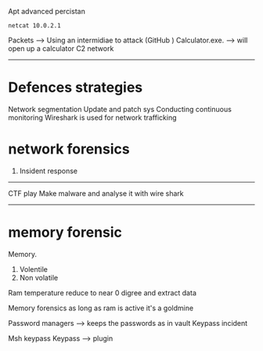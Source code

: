 Apt advanced percistan 
```
netcat 10.0.2.1
```
Packets -->
Using an intermidiae to attack (GitHub )
Calculator.exe. --> will open up a calculator 
C2 network 


---
# Defences strategies 

Network segmentation 
Update and patch sys
Conducting continuous monitoring 
Wireshark is used for network trafficking 


# network forensics

1. Insident response

---
CTF play
Make malware and analyse it with wire shark 

---
# memory forensic 
Memory. 
1. Volentile
2. Non volatile 


Ram temperature reduce to near 0 digree and extract data

Memory forensics as long as ram is active it's a goldmine

Password managers --> keeps the passwords as in vault 
 Keypass incident

Msh keypass
Keypass --> plugin 

